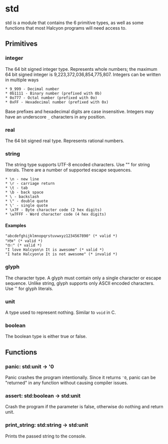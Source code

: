 # std
std is a module that contains the 6 primitive types, as well as some functions that most Halcyon programs will need access to.
## Primitives
### integer 
The 64 bit signed integer type. Represents whole numbers; the maximum 64 bit signed integer is 9,223,372,036,854,775,807. Integers can be written in multiple ways
```
* 9_999 - Decimal number
* 0b1111 - Binary number (prefixed with 0b)
* 0o777 - Octal number (prefixed with 0o)
* 0xFF - Hexadecimal number (prefixed with 0x)
```
Base prefixes and hexadecimal digits are case insensitive. Integers may have an underscore `_` characters in any position.
### real
The 64 bit signed real type. Represents rational numbers.
### string 
The string type supports UTF-8 encoded characters. Use "" for string literals. There are a number of supported escape sequences.
```
* \n - new line
* \r - carriage return
* \t - tab
* \b - back space
* \ - backslash
* \" - double quote
* \' - single quote
* \x7F - Byte character code (2 hex digits)
* \w7FFF - Word character code (4 hex digits)
```
#### Examples
```
"abcdefghijklmnopqrstuvwxyz1234567890" (* valid *)
"Ͱऐቕ" (* valid *)
"🤓☝️" (* valid *)
"I love Halcyon\n It is awesome" (* valid *)
"I hate Halcyon\e It is not awesome" (* invalid *)

```
### glyph
The character type. A glyph must contain only a single character or escape sequence. Unlike string, glyph supports only ASCII encoded characters. Use '' for glyph literals.
### unit
A type used to represent nothing. Similar to `void` in C.
### boolean
The boolean type is either true or false.
## Functions 
### panic: std:unit -> '0
Panic crashes the program intentionally. Since it returns `'0`, panic can be "returned" in any function without causing compiler issues.
### assert: std:boolean -> std:unit
Crash the program if the parameter is false, otherwise do nothing and return unit.
### print_string: std:string -> std:unit
Prints the passed string to the console.
